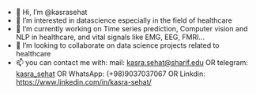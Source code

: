 - 👋 Hi, I’m @kasrasehat
- 👀 I’m interested in datascience especially in the field of healthcare
- 🌱 I’m currently working on Time series prediction, Computer vision and NLP in healthcare, and vital signals like EMG, EEG, FMRI...
- 💞️ I’m looking to collaborate on data science projects related to healthcare
- 📫 you can contact me with: mail: kasra.sehat@sharif.edu OR telegram: [kasra_sehat](https://t.me/Kasra_sehat) OR WhatsApp: (+98)9037037067 OR Linkdin: https://www.linkedin.com/in/kasra-sehat/

<!---
kasrasehat/kasrasehat is a ✨ special ✨ repository because its `README.md` (this file) appears on your GitHub profile.
You can click the Preview link to take a look at your changes.
--->
